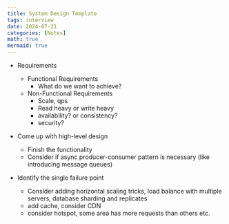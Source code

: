 ```yaml
---
title: System Design Template
tags: interview
date: 2024-07-21
categories: [Notes]
math: true
mermaid: true
---
```



- Requirements
  - Functional Requirements
    - What do we want to achieve?
  - Non-Functional Requirements
    - Scale, qps
    - Read heavy or write heavy
    - availability? or consistency?
    - security?

- Come up with high-level design
  - Finish the functionality
  - Consider if async producer-consumer pattern is necessary (like introducing message queues)

- Identify the single failure point
  - Consider adding horizontal scaling tricks, load balance with multiple servers, database sharding and replicates
  - add cache, consider CDN
  - consider hotspot, some area has more requests than others etc.
